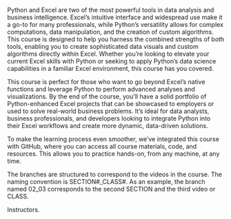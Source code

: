 Python and Excel are two of the most powerful tools in data analysis and business intelligence. Excel’s intuitive interface and widespread use make it a go-to for many professionals, while Python’s versatility allows for complex computations, data manipulation, and the creation of custom algorithms. This course is designed to help you harness the combined strengths of both tools, enabling you to create sophisticated data visuals and custom algorithms directly within Excel. Whether you’re looking to elevate your current Excel skills with Python or seeking to apply Python’s data science capabilities in a familiar Excel environment, this course has you covered.

This course is perfect for those who want to go beyond Excel’s native functions and leverage Python to perform advanced analyses and visualizations. By the end of the course, you'll have a solid portfolio of Python-enhanced Excel projects that can be showcased to employers or used to solve real-world business problems. It’s ideal for data analysts, business professionals, and developers looking to integrate Python into their Excel workflows and create more dynamic, data-driven solutions.

To make the learning process even smoother, we’ve integrated this course with GitHub, where you can access all course materials, code, and resources. This allows you to practice hands-on, from any machine, at any time. 

The branches are structured to correspond to the videos in the course. The naming convention is SECTION#_CLASS#. As an example, the branch named 02_03 corresponds to the second SECTION and the third video or CLASS.

Instructors.

